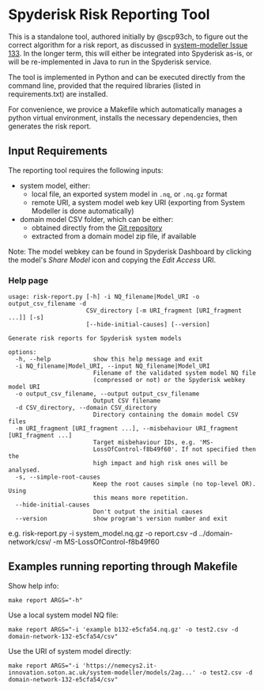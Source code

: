# Spyderisk Risk Reporting Tool

This is a standalone tool, authored initially by @scp93ch, to figure out the correct algorithm for a
risk report, as discussed in [system-modeller Issue
133](https://github.com/Spyderisk/system-modeller/issues/133). In the longer term, this will either be 
integrated into Spyderisk as-is, or will be re-implemented in Java to run in the Spyderisk service.

The tool is implemented in Python and can be executed directly from
the command line, provided that the required libraries (listed in
requirements.txt) are installed.

For convenience, we provice a Makefile which automatically manages a python virtual environment, 
installs the necessary dependencies, then generates the risk report.


## Input Requirements

The reporting tool requires the following inputs:

- system model, either:
   - local file, an exported system model in `.nq`, or `.nq.gz` format
   - remote URI, a system model web key URI (exporting from System Modeller is done automatically)
- domain model CSV folder, which can be either:
   - obtained directly from the [Git repository](https://github.com/Spyderisk/domain-network.git)
   - extracted from a domain model zip file, if available

Note: The model webkey can be found in Spyderisk Dashboard by clicking the
model's *Share Model* icon and copying the  *Edit Access* URI.

### Help page

```
usage: risk-report.py [-h] -i NQ_filename|Model_URI -o output_csv_filename -d
                      CSV_directory [-m URI_fragment [URI_fragment ...]] [-s]
                      [--hide-initial-causes] [--version]

Generate risk reports for Spyderisk system models

options:
  -h, --help            show this help message and exit
  -i NQ_filename|Model_URI, --input NQ_filename|Model_URI
                        Filename of the validated system model NQ file
                        (compressed or not) or the Spyderisk webkey model URI
  -o output_csv_filename, --output output_csv_filename
                        Output CSV filename
  -d CSV_directory, --domain CSV_directory
                        Directory containing the domain model CSV files
  -m URI_fragment [URI_fragment ...], --misbehaviour URI_fragment [URI_fragment ...]
                        Target misbehaviour IDs, e.g. 'MS-
                        LossOfControl-f8b49f60'. If not specified then the
                        high impact and high risk ones will be analysed.
  -s, --simple-root-causes
                        Keep the root causes simple (no top-level OR). Using
                        this means more repetition.
  --hide-initial-causes
                        Don't output the initial causes
  --version             show program's version number and exit
```

e.g. risk-report.py -i system_model.nq.gz -o report.csv -d ../domain-network/csv/ -m MS-LossOfControl-f8b49f60


## Examples running reporting through Makefile

Show help info:


```
make report ARGS="-h"
```

Use a local system model NQ file:
```
make report ARGS="-i 'example b132-e5cfa54.nq.gz' -o test2.csv -d domain-network-132-e5cfa54/csv"
```

Use the URI of system model directly:
```
make report ARGS="-i 'https://nemecys2.it-innovation.soton.ac.uk/system-modeller/models/2ag...' -o test2.csv -d domain-network-132-e5cfa54/csv"
```



